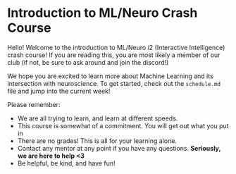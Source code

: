# Introduction to ML/Neuro Crash Course

Hello! Welcome to the introduction to ML/Neuro i2 (Interactive Intelligence) crash course! If you are reading this, you are most likely a member of our club (if not, be sure to ask around and join the discord!)

We hope you are excited to learn more about Machine Learning and its intersection with neuroscience. To get started, check out the `schedule.md` file and jump into the current week!

Please remember:
- We are all trying to learn, and learn at different speeds.
- This course is somewhat of a commitment. You will get out what you put in
- There are no grades! This is all for your learning alone.
- Contact any mentor at any point if you have any questions. **Seriously, we are here to help <3**
- Be helpful, be kind, and have fun!
